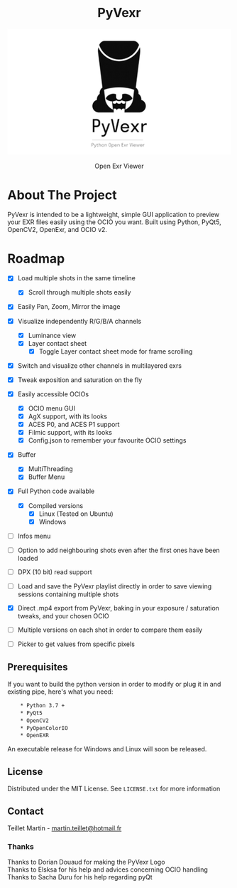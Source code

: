 <br />
<div align="center">
	<h1 align="center">PyVexr</h1>
	<img src="/imgs/pyVexr_WhiteBG_githubReadme.jpeg" alt="PyVexr Logo" align="center">	
<br />
<br />
	Open Exr Viewer
</div>


# About The Project
PyVexr is intended to be a lightweight, simple GUI application to preview your EXR files easily using the OCIO you want.
Built using Python, PyQt5, OpenCV2, OpenExr, and OCIO v2.


# Roadmap
- [x] Load multiple shots in the same timeline
	- [x] Scroll through multiple shots easily
- [x] Easily Pan, Zoom, Mirror the image
- [x] Visualize independently R/G/B/A channels 
	- [x] Luminance view
	- [x] Layer contact sheet
		- [x] Toggle Layer contact sheet mode for frame scrolling
- [x] Switch and visualize other channels in multilayered exrs
- [x] Tweak exposition and saturation on the fly
- [x] Easily accessible OCIOs 
	- [x] OCIO menu GUI 
	- [X] AgX support, with its looks
	- [X] ACES P0, and ACES P1 support
	- [X] Filmic support, with its looks
	- [x] Config.json to remember your favourite OCIO settings
- [x] Buffer
	- [x] MultiThreading
	- [x] Buffer Menu
- [x] Full Python code available
	- [x] Compiled versions
		- [x] Linux (Tested on Ubuntu)
		- [x] Windows
- [ ] Infos menu
- [ ] Option to add neighbouring shots even after the first ones have been loaded
- [ ] DPX (10 bit) read support
- [ ] Load and save the PyVexr playlist directly in order to save viewing sessions containing multiple shots
- [x] Direct .mp4 export from PyVexr, baking in your exposure / saturation tweaks, and your chosen OCIO
- [ ] Multiple versions on each shot in order to compare them easily
- [ ] Picker to get values from specific pixels


## Prerequisites
If you want to build the python version in order to modify or plug it in and existing pipe, here's what you need:
```sh
	* Python 3.7 + 
	* PyQt5
	* OpenCV2
	* PyOpenColorIO
	* OpenEXR
```
An executable release for Windows and Linux will soon be released.

## License
Distributed under the MIT License. See `LICENSE.txt` for more information

## Contact
Teillet Martin - martin.teillet@hotmail.fr


### Thanks
Thanks to Dorian Douaud for making the PyVexr Logo<br />
Thanks to Elsksa for his help and advices concerning OCIO handling<br />
Thanks to Sacha Duru for his help regarding pyQt
